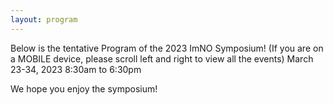 ```yaml
---
layout: program
---
```


Below is the tentative Program of the 2023 ImNO Symposium! (If you are on a MOBILE device, please scroll left and right to view all the events)
March 23-34, 2023
8:30am to 6:30pm

We hope you enjoy the symposium!
